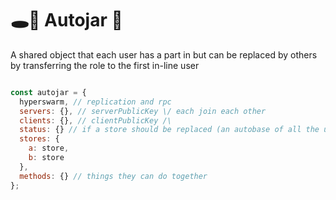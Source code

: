# 🕳🥊 Autojar 🫙
A shared object that each user has a part in but can be replaced by others by transferring the role to the first in-line user

```js

const autojar = {
  hyperswarm, // replication and rpc
  servers: {}, // serverPublicKey \/ each join each other
  clients: {}, // clientPublicKey /\
  status: {} // if a store should be replaced (an autobase of all the users who have ever had roles)
  stores: {
    a: store,
    b: store
  },
  methods: {} // things they can do together
};
```
